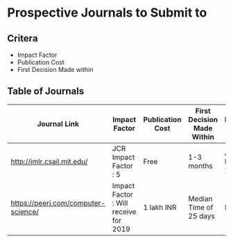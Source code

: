 # Prospective Journals to Submit to

## Critera
- Impact Factor
- Publication Cost
- First Decision Made within

## Table of Journals

| Journal Link | Impact Factor | Publication Cost | First Decision Made Within | Miscellaneous Info |  
| --- | --- | --- | --- | --- |
| http://jmlr.csail.mit.edu/ | JCR Impact Factor : 5 | Free | 1-3 months | Acceptane Rate of 10-12% |
| https://peerj.com/computer-science/ | Impact Factor : Will receive for 2019 | 1 lakh INR | Median Time of 25 days | None |
